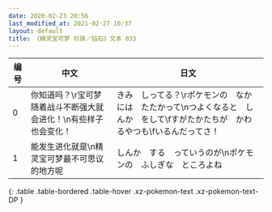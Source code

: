 ```yaml
---
date: 2020-02-23 20:56
last_modified_at: 2021-02-27 10:37
layout: default
title: 《精灵宝可梦 珍珠／钻石》文本 033
---
```

| 编号 | 中文 | 日文 |
| ---- | ---- | ---- |
| 0 | 你知道吗？\r宝可梦随着战斗不断强大就会进化！\n有些样子也会变化！ | きみ　しってる？\rポケモンの　なかには　たたかって\nつよくなると　しんか　をして\fすがたかたちが　かわるやつも\fいるんだってさ！ |
| 1 | 能发生进化就是\n精灵宝可梦最不可思议的地方呢 | しんか　する　っていうのが\nポケモンの　ふしぎな　ところよね |
{: .table .table-bordered .table-hover .xz-pokemon-text .xz-pokemon-text-DP }